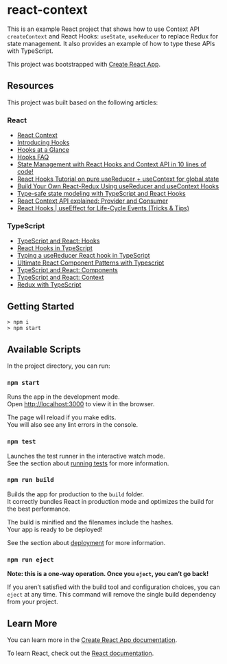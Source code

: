 # react-context

This is an example React project that shows how to use Context API `createContext` and React Hooks: `useState`, `useReducer` to replace Redux for state management.  It also provides an example of how to type these APIs with TypeScript.

This project was bootstrapped with [Create React App](https://github.com/facebook/create-react-app).

## Resources

This project was built based on the following articles:

### React
* [React Context](https://reactjs.org/docs/context.html)
* [Introducing Hooks](https://reactjs.org/docs/hooks-intro.html)
* [Hooks at a Glance](https://reactjs.org/docs/hooks-overview.html)
* [Hooks FAQ](https://reactjs.org/docs/hooks-faq.html#how-to-avoid-passing-callbacks-down)
* [State Management with React Hooks and Context API in 10 lines of code!](https://medium.com/simply/state-management-with-react-hooks-and-context-api-at-10-lines-of-code-baf6be8302c)
* [React Hooks Tutorial on pure useReducer + useContext for global state](https://medium.com/front-end-weekly/react-hooks-tutorial-for-pure-usereducer-usecontext-for-global-state-like-redux-and-comparison-dd3da5053624)
* [Build Your Own React-Redux Using useReducer and useContext Hooks](https://blog.bitsrc.io/build-our-own-react-redux-using-usereducer-and-usecontext-hooks-a5574b526475)
* [Type-safe state modeling with TypeScript and React Hooks](https://thoughtbot.com/blog/type-safe-state-modeling-with-typescript-and-react-hooks)
* [React Context API explained: Provider and Consumer](https://www.robinwieruch.de/react-context-api)
* [React Hooks | useEffect for Life-Cycle Events (Tricks & Tips)](https://medium.com/simars/react-hooks-manage-life-cycle-events-tricks-and-tips-7ed13f52ba12)

### TypeScript
* [TypeScript and React: Hooks](https://fettblog.eu/typescript-react/hooks/#usecontext)
* [React Hooks in TypeScript](https://medium.com/@jrwebdev/react-hooks-in-typescript-88fce7001d0d)
* [Typing a useReducer React hook in TypeScript](https://www.sumologic.com/blog/react-hook-typescript/)
* [Ultimate React Component Patterns with Typescript](https://levelup.gitconnected.com/ultimate-react-component-patterns-with-typescript-2-8-82990c516935)
* [TypeScript and React: Components](https://fettblog.eu/typescript-react/components/#class-components)
* [TypeScript and React: Context](https://fettblog.eu/typescript-react/context/)
* [Redux with TypeScript](https://redux.js.org/recipes/usage-with-typescript)

## Getting Started

```
> npm i
> npm start
```

## Available Scripts

In the project directory, you can run:

### `npm start`

Runs the app in the development mode.<br>
Open [http://localhost:3000](http://localhost:3000) to view it in the browser.

The page will reload if you make edits.<br>
You will also see any lint errors in the console.

### `npm test`

Launches the test runner in the interactive watch mode.<br>
See the section about [running tests](https://facebook.github.io/create-react-app/docs/running-tests) for more information.

### `npm run build`

Builds the app for production to the `build` folder.<br>
It correctly bundles React in production mode and optimizes the build for the best performance.

The build is minified and the filenames include the hashes.<br>
Your app is ready to be deployed!

See the section about [deployment](https://facebook.github.io/create-react-app/docs/deployment) for more information.

### `npm run eject`

**Note: this is a one-way operation. Once you `eject`, you can’t go back!**

If you aren’t satisfied with the build tool and configuration choices, you can `eject` at any time. This command will remove the single build dependency from your project.

## Learn More

You can learn more in the [Create React App documentation](https://facebook.github.io/create-react-app/docs/getting-started).

To learn React, check out the [React documentation](https://reactjs.org/).
